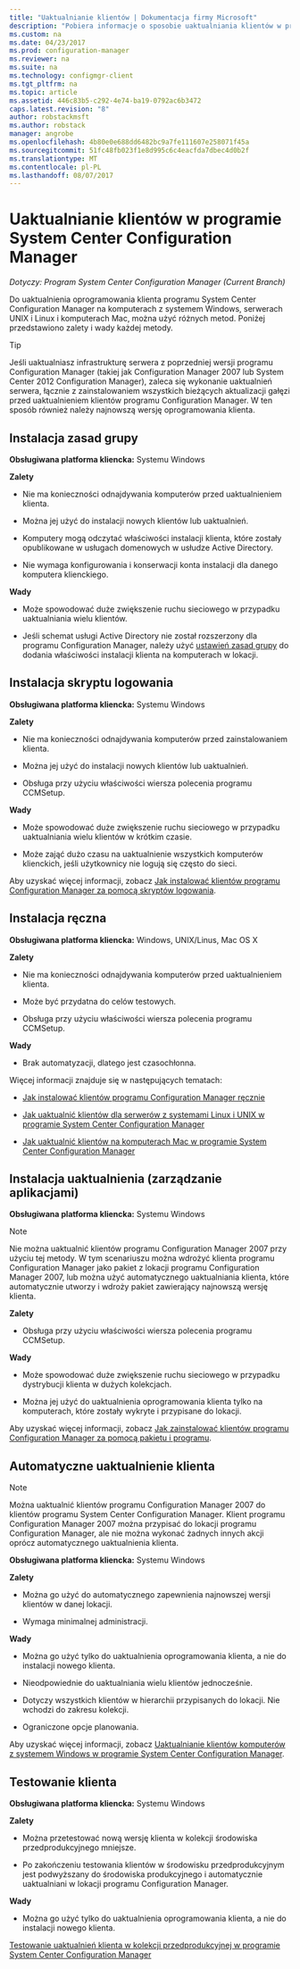 ```yaml
---
title: "Uaktualnianie klientów | Dokumentacja firmy Microsoft"
description: "Pobiera informacje o sposobie uaktualniania klientów w programie System Center Configuration Manager."
ms.custom: na
ms.date: 04/23/2017
ms.prod: configuration-manager
ms.reviewer: na
ms.suite: na
ms.technology: configmgr-client
ms.tgt_pltfrm: na
ms.topic: article
ms.assetid: 446c83b5-c292-4e74-ba19-0792ac6b3472
caps.latest.revision: "8"
author: robstackmsft
ms.author: robstack
manager: angrobe
ms.openlocfilehash: 4b80e0e688dd6482bc9a7fe111607e258071f45a
ms.sourcegitcommit: 51fc48fb023f1e8d995c6c4eacfda7dbec4d0b2f
ms.translationtype: MT
ms.contentlocale: pl-PL
ms.lasthandoff: 08/07/2017
---
```

# <a name="upgrade-clients-in-system-center-configuration-manager"></a>Uaktualnianie klientów w programie System Center Configuration Manager

*Dotyczy: Program System Center Configuration Manager (Current Branch)*

Do uaktualnienia oprogramowania klienta programu System Center Configuration Manager na komputerach z systemem Windows, serwerach UNIX i Linux i komputerach Mac, można użyć różnych metod. Poniżej przedstawiono zalety i wady każdej metody.  

> [!TIP]  
>  Jeśli uaktualniasz infrastrukturę serwera z poprzedniej wersji programu Configuration Manager \(takiej jak Configuration Manager 2007 lub System Center 2012 Configuration Manager\), zaleca się wykonanie uaktualnień serwera, łącznie z zainstalowaniem wszystkich bieżących aktualizacji gałęzi przed uaktualnieniem klientów programu Configuration Manager. W ten sposób również należy najnowszą wersję oprogramowania klienta.  

## <a name="group-policy-installation"></a>Instalacja zasad grupy  
 **Obsługiwana platforma kliencka:** Systemu Windows  

 **Zalety**  

-   Nie ma konieczności odnajdywania komputerów przed uaktualnieniem klienta.  

-   Można jej użyć do instalacji nowych klientów lub uaktualnień.  

-   Komputery mogą odczytać właściwości instalacji klienta, które zostały opublikowane w usługach domenowych w usłudze Active Directory.  

-   Nie wymaga konfigurowania i konserwacji konta instalacji dla danego komputera klienckiego.  

 **Wady**  

-   Może spowodować duże zwiększenie ruchu sieciowego w przypadku uaktualniania wielu klientów.  

-   Jeśli schemat usługi Active Directory nie został rozszerzony dla programu Configuration Manager, należy użyć [ustawień zasad grupy](../../../../core/clients/deploy/deploy-clients-to-windows-computers.md#BKMK_ClientGP) do dodania właściwości instalacji klienta na komputerach w lokacji.  


## <a name="logon-script-installation"></a>Instalacja skryptu logowania  
 **Obsługiwana platforma kliencka:** Systemu Windows  

 **Zalety**  

-   Nie ma konieczności odnajdywania komputerów przed zainstalowaniem klienta.  

-   Można jej użyć do instalacji nowych klientów lub uaktualnień.  

-   Obsługa przy użyciu właściwości wiersza polecenia programu CCMSetup.  

 **Wady**  

-   Może spowodować duże zwiększenie ruchu sieciowego w przypadku uaktualniania wielu klientów w krótkim czasie.  

-   Może zająć dużo czasu na uaktualnienie wszystkich komputerów klienckich, jeśli użytkownicy nie logują się często do sieci.  

 Aby uzyskać więcej informacji, zobacz [Jak instalować klientów programu Configuration Manager za pomocą skryptów logowania](../../../../core/clients/deploy/deploy-clients-to-windows-computers.md#BKMK_ClientLogonScript).  

## <a name="manual-installation"></a>Instalacja ręczna  
 **Obsługiwana platforma kliencka:** Windows, UNIX/Linus, Mac OS X  

 **Zalety**  

-   Nie ma konieczności odnajdywania komputerów przed uaktualnieniem klienta.  

-   Może być przydatna do celów testowych.  

-   Obsługa przy użyciu właściwości wiersza polecenia programu CCMSetup.  

 **Wady**  

-   Brak automatyzacji, dlatego jest czasochłonna.  

 Więcej informacji znajduje się w następujących tematach:  

-   [Jak instalować klientów programu Configuration Manager ręcznie](../../../../core/clients/deploy/deploy-clients-to-windows-computers.md#BKMK_Manual)  

-   [Jak uaktualnić klientów dla serwerów z systemami Linux i UNIX w programie System Center Configuration Manager](../../../../core/clients/manage/upgrade/upgrade-clients-for-linux-and-unix-servers.md)  

-   [Jak uaktualnić klientów na komputerach Mac w programie System Center Configuration Manager](../../../../core/clients/manage/upgrade/upgrade-clients-on-mac-computers.md)  

## <a name="upgrade-installation-application-management"></a>Instalacja uaktualnienia (zarządzanie aplikacjami)  
 **Obsługiwana platforma kliencka:** Systemu Windows  

> [!NOTE]  
>  Nie można uaktualnić klientów programu Configuration Manager 2007 przy użyciu tej metody. W tym scenariuszu można wdrożyć klienta programu Configuration Manager jako pakiet z lokacji programu Configuration Manager 2007, lub można użyć automatycznego uaktualniania klienta, które automatycznie utworzy i wdroży pakiet zawierający najnowszą wersję klienta.  

 **Zalety**  

-   Obsługa przy użyciu właściwości wiersza polecenia programu CCMSetup.  

 **Wady**  

-   Może spowodować duże zwiększenie ruchu sieciowego w przypadku dystrybucji klienta w dużych kolekcjach.  

-   Można jej użyć do uaktualnienia oprogramowania klienta tylko na komputerach, które zostały wykryte i przypisane do lokacji.  

 Aby uzyskać więcej informacji, zobacz [Jak zainstalować klientów programu Configuration Manager za pomocą pakietu i programu](../../../../core/clients/deploy/deploy-clients-to-windows-computers.md#BKMK_ClientApp).  

## <a name="automatic-client-upgrade"></a>Automatyczne uaktualnienie klienta  

> [!NOTE]  
>  Można uaktualnić klientów programu Configuration Manager 2007 do klientów programu System Center Configuration Manager. Klient programu Configuration Manager 2007 można przypisać do lokacji programu Configuration Manager, ale nie można wykonać żadnych innych akcji oprócz automatycznego uaktualnienia klienta.  

 **Obsługiwana platforma kliencka:** Systemu Windows  

 **Zalety**  

-   Można go użyć do automatycznego zapewnienia najnowszej wersji klientów w danej lokacji.  

-   Wymaga minimalnej administracji.  

 **Wady**  

-   Można go użyć tylko do uaktualnienia oprogramowania klienta, a nie do instalacji nowego klienta.  

-   Nieodpowiednie do uaktualniania wielu klientów jednocześnie.  

-   Dotyczy wszystkich klientów w hierarchii przypisanych do lokacji. Nie wchodzi do zakresu kolekcji.  

-   Ograniczone opcje planowania.  

 Aby uzyskać więcej informacji, zobacz [Uaktualnianie klientów komputerów z systemem Windows w programie System Center Configuration Manager](../../../../core/clients/manage/upgrade/upgrade-clients-for-windows-computers.md).  

## <a name="client-testing"></a>Testowanie klienta  
 **Obsługiwana platforma kliencka:** Systemu Windows  

 **Zalety**  

-   Można przetestować nową wersję klienta w kolekcji środowiska przedprodukcyjnego mniejsze.  

-   Po zakończeniu testowania klientów w środowisku przedprodukcyjnym jest podwyższany do środowiska produkcyjnego i automatycznie uaktualniani w lokacji programu Configuration Manager.  

 **Wady**  

-   Można go użyć tylko do uaktualnienia oprogramowania klienta, a nie do instalacji nowego klienta.  

 [Testowanie uaktualnień klienta w kolekcji przedprodukcyjnej w programie System Center Configuration Manager](../../../../core/clients/manage/upgrade/test-client-upgrades.md)  
